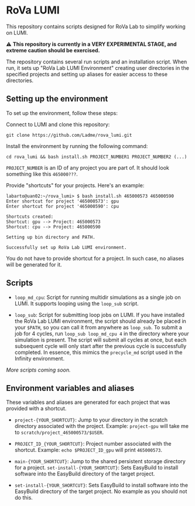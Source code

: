 
# RoVa LUMI


This repository contains scripts designed for RoVa Lab to simplify working on LUMI.

⚠️ **This repository is currently in a VERY EXPERIMENTAL STAGE, and extreme caution should be exercised.**

The repository contains several run scripts and an installation script. When run, it sets up "RoVa Lab LUMI Environment" creating user directories in the specified projects and setting up aliases for easier access to these directories.

## Setting up the environment

To set up the environment, follow these steps:

Connect to LUMI and clone this repository:
```
git clone https://github.com/Ladme/rova_lumi.git
```

Install the environment by running the following command:
```
cd rova_lumi && bash install.sh PROJECT_NUMBER1 PROJECT_NUMBER2 (...)
```

`PROJECT_NUMBER` is an ID of any project you are part of. It should look something like this `465000???`.

Provide "shortcuts" for your projects. Here's an example:
```
labarto@uan02:~/rova_lumi> $ bash install.sh 465000573 465000590
Enter shortcut for project '465000573': gpu
Enter shortcut for project '465000590': cpu

Shortcuts created:
Shortcut: gpu --> Project: 465000573
Shortcut: cpu --> Project: 465000590

Setting up bin directory and PATH.

Successfully set up RoVa Lab LUMI environment.
```

You do not have to provide shortcut for a project. In such case, no aliases will be generated for it.

## Scripts

- `loop_md_cpu`: Script for running multidir simulations as a single job on LUMI. It supports looping using the `loop_sub` script.

- `loop_sub`: Script for submitting loop jobs on LUMI. If you have installed the RoVa Lab LUMI environment, the script should already be placed in your `$PATH`, so you can call it from anywhere as `loop_sub`. To submit a job for 4 cycles, run `loop_sub loop_md_cpu 4` in the directory where your simulation is present. The script will submit all cycles at once, but each subsequent cycle will only start after the previous cycle is successfully completed. In essence, this mimics the `precycle_md` script used in the Infinity environment.

*More scripts coming soon.*

## Environment variables and aliases

These variables and aliases are generated for each project that was provided with a shortcut.

- `project-{YOUR_SHORTCUT}`: Jump to your directory in the scratch directory associated with the project. Example: `project-gpu` will take me to `scratch/project_465000573/$USER`.

- `PROJECT_ID_{YOUR_SHORTCUT}`: Project number associated with the shortcut. Example: `echo $PROJECT_ID_gpu` will print `465000573`.

- `main-{YOUR_SHORTCUT}`: Jump to the shared persistent storage directory for a project. `set-install-{YOUR_SHORTCUT}`: Sets EasyBuild to install software into the EasyBuild directory of the target project.

- `set-install-{YOUR_SHORTCUT}`: Sets EasyBuild to install software into the EasyBuild directory of the target project. No example as you should not do this.
